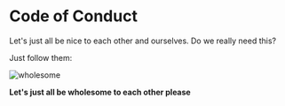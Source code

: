 # Code of Conduct

Let's just all be nice to each other and ourselves. Do we really need this?

Just follow them:

![wholesome](https://i.kym-cdn.com/photos/images/newsfeed/001/407/983/841.jpg)

**Let's just all be wholesome to each other please**
